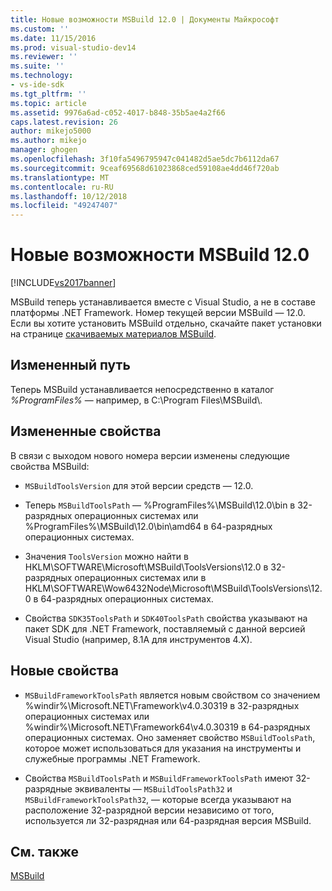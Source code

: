 ```yaml
---
title: Новые возможности MSBuild 12.0 | Документы Майкрософт
ms.custom: ''
ms.date: 11/15/2016
ms.prod: visual-studio-dev14
ms.reviewer: ''
ms.suite: ''
ms.technology:
- vs-ide-sdk
ms.tgt_pltfrm: ''
ms.topic: article
ms.assetid: 9976a6ad-c052-4017-b848-35b5ae4a2f66
caps.latest.revision: 26
author: mikejo5000
ms.author: mikejo
manager: ghogen
ms.openlocfilehash: 3f10fa5496795947c041482d5ae5dc7b6112da67
ms.sourcegitcommit: 9ceaf69568d61023868ced59108ae4dd46f720ab
ms.translationtype: MT
ms.contentlocale: ru-RU
ms.lasthandoff: 10/12/2018
ms.locfileid: "49247407"
---
```

# <a name="what39s-new-in-msbuild-120"></a>Новые возможности MSBuild 12.0
[!INCLUDE[vs2017banner](../includes/vs2017banner.md)]

MSBuild теперь устанавливается вместе с Visual Studio, а не в составе платформы .NET Framework. Номер текущей версии MSBuild — 12.0. Если вы хотите установить MSBuild отдельно, скачайте пакет установки на странице [скачиваемых материалов MSBuild](http://go.microsoft.com/fwlink/?LinkId=309745).  
  
## <a name="changed-path"></a>Измененный путь  
 Теперь MSBuild устанавливается непосредственно в каталог *%ProgramFiles%* — например, в C:\Program Files\MSBuild\\.  
  
## <a name="changed-properties"></a>Измененные свойства  
 В связи с выходом нового номера версии изменены следующие свойства MSBuild:  
  
-   `MSBuildToolsVersion` для этой версии средств — 12.0.  
  
-   Теперь `MSBuildToolsPath` — %ProgramFiles%\MSBuild\12.0\bin в 32-разрядных операционных системах или %ProgramFiles%\MSBuild\12.0\bin\amd64 в 64-разрядных операционных системах.  
  
-   Значения `ToolsVersion` можно найти в HKLM\SOFTWARE\Microsoft\MSBuild\ToolsVersions\12.0 в 32-разрядных операционных системах или в HKLM\SOFTWARE\Wow6432Node\Microsoft\MSBuild\ToolsVersions\12.0 в 64-разрядных операционных системах.  
  
-   Свойства `SDK35ToolsPath` и `SDK40ToolsPath` свойства указывают на пакет SDK для .NET Framework, поставляемый с данной версией Visual Studio (например, 8.1A для инструментов 4.X).  
  
## <a name="new-properties"></a>Новые свойства  
  
-   `MSBuildFrameworkToolsPath` является новым свойством со значением %windir%\Microsoft.NET\Framework\v4.0.30319 в 32-разрядных операционных системах или %windir%\Microsoft.NET\Framework64\v4.0.30319 в 64-разрядных операционных системах. Оно заменяет свойство `MSBuildToolsPath`, которое может использоваться для указания на инструменты и служебные программы .NET Framework.  
  
-   Свойства `MSBuildToolsPath` и `MSBuildFrameworkToolsPath` имеют 32-разрядные эквиваленты — `MSBuildToolsPath32` и `MSBuildFrameworkToolsPath32`, — которые всегда указывают на расположение 32-разрядной версии независимо от того, используется ли 32-разрядная или 64-разрядная версия MSBuild.

## <a name="see-also"></a>См. также
[MSBuild](msbuild.md)


